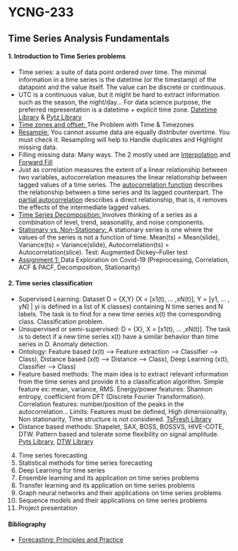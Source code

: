 # YCNG-233
## Time Series Analysis Fundamentals

#### 1. Introduction to Time Series problems
  - Time series: a suite of data point ordered over time. The minimal information in a time series is the datetime (or the timestamp) of the datapoint and the value itself. The value can be discrete or continuous.
  - UTC is a continuous value, but it might be hard to extract information such as the season, the night/day... For data science purpose, the preferred representation is a datetime + explicit time zone. [Datetime Library](https://docs.python.org/3/library/datetime.html) & [Pytz Library](https://pypi.org/project/pytz/)
  - [Time zones and offset: ](https://youtu.be/-5wpm-gesOY)The Problem with Time & Timezones
  - [Resample:](https://pandas.pydata.org/docs/reference/api/pandas.DataFrame.resample.html) You cannot assume data are equally distributer overtime. You must check it. Resampling will help to Handle duplicates and Highlight missing data.
  - Filling missing data: Many ways. The 2 mostly used are [Interpolation](https://pandas.pydata.org/docs/reference/api/pandas.DataFrame.interpolate.html) and [Forward Fill](https://pandas.pydata.org/docs/reference/api/pandas.DataFrame.fillna.html)
  - Just as correlation measures the extent of a linear relationship between two variables, autocorrelation measures the linear relationship between lagged values of a time series. The [autocorrelation function](https://www.statsmodels.org/dev/generated/statsmodels.tsa.stattools.acf.html) describes the relationship between a time series and its lagged counterpart. The [partial autocorrelation](https://www.statsmodels.org/devel/generated/statsmodels.tsa.stattools.pacf.html) describes a direct relationship, that is, it removes the effects of the intermediate lagged values.
  - [Time Series Decomposition: ](https://machinelearningmastery.com/decompose-time-series-data-trend-seasonality/) Involves thinking of a series as a combination of level, trend, seasonality, and noise components.
  - [Stationary vs. Non-Stationary: ](https://machinelearningmastery.com/time-series-data-stationary-python/) A stationary series is one where the values of the series is not a function of time. Mean(ts) = Mean(slide), Variance(ts) = Variance(slide), Autocorrelation(ts) = Autocorrelation(slice). Test: Augmented Dickey–Fuller test
  - [Assignment 1: ](https://github.com/MNLepage08/YCNG-233/blob/main/Time%20Series%20-%20Course%201.ipynb)Data Exploration on Covid-19 (Preprocessing, Correlation, ACF & PACF, Decomposition, Stationarity)

#### 2. Time series classification
  - Supervised Learning: Dataset D = {X,Y} (X = [x1(t), ... ,xN(t)], Y = [y1, ... , yN] | yi is defined in a list of K classes) containing N time series and N labels. The task is to find for a new time series x(t) the corresponding class. Classification problem.
  - Unsupervised or semi-supervised: D = {X}, X = [x1(t), ... ,xN(t)]. The task is to detect if a new time series x(t) have a similar behavior than time series in D. Anomaly detection.
  - Ontology: Feature based (x(t) --> Feature extraction --> Classifier --> Class), Distance based (x(t) --> Distance --> Class), Deep Learning (x(t), Classifier --> Class)
  - Feature based methods: The main idea is to extract relevant information from the time series and provide it to a classification algorithm. Simple feature ex: mean, variance, RMS. Energy/power features: Shannon entropy, coefficient from DFT (Discrete Fourier Transformation). Correlation features: number/position of the peaks in the autocorrelation... Limits: Features must be defined, High dimensionality, Non stationarity, Time structure is not considered.  [TsFresh Library](https://tsfresh.readthedocs.io/en/latest/text/list_of_features.html)
  - Distance based methods: Shapelet, SAX, BOSS, BOSSVS, HIVE-COTE,  DTW. Pattern based and tolerate some flexibility on signal amplitude. [Pyts Library](https://pyts.readthedocs.io/en/stable/), [DTW Library](https://pypi.org/project/dtw-python/)


4. Time series forecasting
5. Statistical methods for time series forecasting
6. Deep Learning for time series
7. Ensemble learning and its application on time series problems
8. Transfer learning and its application on time series problems
9. Graph neural networks and their applications on time series problems
10. Sequence models and their applications on time series problems
11. Project presentation

#### Bibliography
* [Forecasting: Principles and Practice](https://otexts.com/fpp3/)

